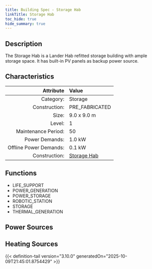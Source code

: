 ```yaml
---
title: Building Spec - Storage Hab
linkTitle: Storage Hab
toc_hide: true
hide_summary: true
---
```

<!-- This is generated by the MarsSim HelpGenertor, do not edit. -->

## Description
The Storage Hab is a Lander Hab refitted storage&#10;building with ample storage space. It has built-in PV panels&#10;as backup power source.

## Characteristics

| Attribute      | Value |
|--------:|:------|
|Category:|Storage|
|Construction:|PRE_FABRICATED|
|Size:|9.0 x 9.0 m|
|Level:|1|
|Maintenance Period:|50|
|Power Demands:|1.0 kW|
|Offline Power Demands:|0.1 kW|
|Construction:|[Storage Hab](/docs/definitions/construction/storage-hab)|

## Functions
      
- LIFE_SUPPORT
- POWER_GENERATION
- POWER_STORAGE
- ROBOTIC_STATION
- STORAGE
- THERMAL_GENERATION


## Power Sources
      

## Heating Sources



{{< definition-tail version="3.10.0" generatedOn="2025-10-09T21:45:01.8754429" >}}


